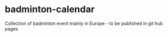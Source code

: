# badminton-calendar
Collection of badminton event mainly in Europe - to be published in git hub pages

